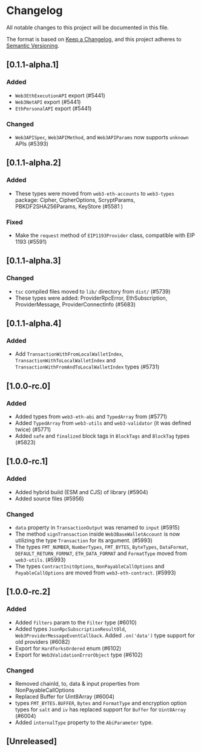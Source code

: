 # Changelog

All notable changes to this project will be documented in this file.

The format is based on [Keep a Changelog](https://keepachangelog.com/en/1.0.0/),
and this project adheres to [Semantic Versioning](https://semver.org/spec/v2.0.0.html).

<!-- EXAMPLE

## [1.0.0]

### Added

- I've added feature XY (#1000)

### Changed

- I've cleaned up XY (#1000)

### Deprecated

- I've deprecated XY (#1000)

### Removed

- I've removed XY (#1000)

### Fixed

- I've fixed XY (#1000)

### Security

- I've improved the security in XY (#1000)

-->

## [0.1.1-alpha.1]

### Added

-   `Web3EthExecutionAPI` export (#5441)
-   `Web3NetAPI` export (#5441)
-   `EthPersonalAPI` export (#5441)

### Changed

-   `Web3APISpec`, `Web3APIMethod`, and `Web3APIParams` now supports `unknown` APIs (#5393)

## [0.1.1-alpha.2]

### Added

-   These types were moved from `web3-eth-accounts` to `web3-types` package: Cipher, CipherOptions, ScryptParams, PBKDF2SHA256Params, KeyStore (#5581 )

### Fixed

-   Make the `request` method of `EIP1193Provider` class, compatible with EIP 1193 (#5591)

## [0.1.1-alpha.3]

### Changed

-   `tsc` compiled files moved to `lib/` directory from `dist/` (#5739)
-   These types were added: ProviderRpcError, EthSubscription, ProviderMessage, ProviderConnectInfo (#5683)

## [0.1.1-alpha.4]

### Added

-   Add `TransactionWithFromLocalWalletIndex`, `TransactionWithToLocalWalletIndex` and `TransactionWithFromAndToLocalWalletIndex` types (#5731)

## [1.0.0-rc.0]

### Added

-   Added types from `web3-eth-abi` and `TypedArray` from (#5771)
-   Added `TypedArray` from `web3-utils` and `web3-validator` (it was defined twice) (#5771)
-   Added `safe` and `finalized` block tags in `BlockTags` and `BlockTag` types (#5823)

## [1.0.0-rc.1]

### Added

-   Added hybrid build (ESM and CJS) of library (#5904)
-   Added source files (#5956)

### Changed

-   `data` property in `TransactionOutput` was renamed to `input` (#5915)
-   The method `signTransaction` inside `Web3BaseWalletAccount` is now utilizing the type `Transaction` for its argument. (#5993)
-   The types `FMT_NUMBER`, `NumberTypes`, `FMT_BYTES`, `ByteTypes`, `DataFormat`, `DEFAULT_RETURN_FORMAT`, `ETH_DATA_FORMAT` and `FormatType` moved from `web3-utils`. (#5993)
-   The types `ContractInitOptions`, `NonPayableCallOptions` and `PayableCallOptions` are moved from `web3-eth-contract`. (#5993)

## [1.0.0-rc.2]

### Added

-   Added `filters` param to the `Filter` type (#6010)
-   Added types `JsonRpcSubscriptionResultOld`, `Web3ProviderMessageEventCallback`. Added `.on('data')` type support for old providers (#6082)
-   Export for `HardforksOrdered` enum (#6102)
-   Export for `Web3ValidationErrorObject` type (#6102)

### Changed

-   Removed chainId, to, data & input properties from NonPayableCallOptions
-   Replaced Buffer for Uint8Array (#6004)
-   types `FMT_BYTES.BUFFER`, `Bytes` and `FormatType` and encryption option types for `salt` and `iv` has replaced support for `Buffer` for `Uint8Array` (#6004)
-   Added `internalType` property to the `AbiParameter` type.

## [Unreleased]
